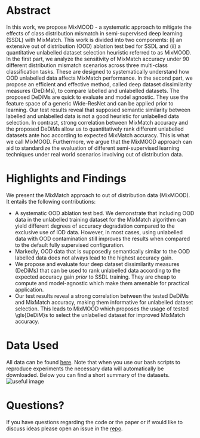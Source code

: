 <!-- mathjax include -->
<!-- {% include mathjax.html %} -->
<!-- defining some tex commands that can be used throughout the page-->
# Abstract
In this work, we propose MixMOOD - a systematic approach to mitigate the effects of class distribution mismatch in semi-supervised deep learning (SSDL) with MixMatch. This work is divided into two components: (i) an extensive out of distribution (OOD) ablation test bed for SSDL and (ii) a quantitative unlabelled dataset selection heuristic referred to as MixMOOD. In the first part, we analyze the sensitivity of MixMatch accuracy under 90 different distribution mismatch scenarios across three multi-class classification tasks. These are designed to systematically understand how OOD unlabelled data affects MixMatch performance. In the second part, we propose an efficient and effective method, called deep dataset dissimilarity measures (DeDiMs), to compare labelled and unlabelled datasets. The proposed DeDiMs are quick to evaluate and model agnostic. They use the feature space of a generic Wide-ResNet and can be applied prior to learning. Our test results reveal that supposed semantic similarity between labelled and unlabelled data is not a good heuristic for unlabelled data selection. In contrast, strong correlation between MixMatch accuracy and the proposed DeDiMs allow us to quantitatively rank different unlabelled datasets ante hoc according to expected MixMatch accuracy. This is what we call MixMOOD. Furthermore, we argue that the MixMOOD approach can aid to standardize the evaluation of different semi-supervised learning techniques under real world scenarios involving out of distribution data.
<!--# OOD and IOD-->
<!--TODO: definitions-->
# Highlights and Findings
We present the MixMatch approach to out of distribution data (MixMOOD). It entails the following contributions:
* A systematic OOD ablation test bed. We demonstrate that including OOD data in the unlabelled training dataset for the MixMatch algorithm can yield different degrees of accuracy degradation compared to the exclusive use of IOD data. However, in most cases, using unlabelled data with OOD contamination still improves the results when compared to the default fully supervised configuration.
* Markedly, OOD data that is supposedly semantically similar to the OOD labelled data does not always lead to the highest accuracy gain.
* We propose and evaluate four deep dataset dissimilarity measures (DeDiMs) that can be used to rank unlabelled data according to the expected accuracy gain _prior_ to SSDL training. They are cheap to compute and model-agnostic which make them amenable for practical application.
* Our test results reveal a strong correlation between the tested DeDiMs and MixMatch accuracy, making them informative for unlabelled dataset selection. This leads to MixMOOD which proposes the usage of tested \gls{DeDiM}s to select the unlabelled dataset for improved MixMatch accuracy.

<!--![Table 1](https://github.com/luisoala/mixmood/blob/master/docs/imgs/table1.png)-->
<!--<img src="https://luisoala.github.io/mixmood/imgs/table1.png" style="display: block; margin: auto;" /> -->
<!--![Table 3](https://github.com/luisoala/mixmood/blob/master/docs/imgs/table3.png)-->
<!--!# Recommendations and Closing Thoughts
TODO: closing thoughs-->
# Data Used
All data can be found [here](https://drive.google.com/drive/folders/1CFJdMxcX96BGJ2L7cotLAJNKWcpZba7k?usp=sharing). Note that when you use our bash scripts to reproduce experiments the necessary data will automatically be downloaded. Below you can find a short summary of the datasets.
![useful image](../assets/table1.png)
# Questions?
If you have questions regarding the code or the paper or if would like to discuss ideas please open an issue in the [repo](https://github.com/luisoala/mixmood).

<!--TODO port to the other three papers -> start with ICML-->


